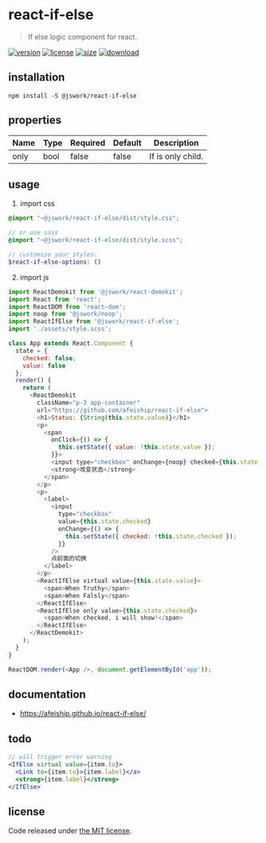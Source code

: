 # react-if-else
> If else logic component for react.

[![version][version-image]][version-url]
[![license][license-image]][license-url]
[![size][size-image]][size-url]
[![download][download-image]][download-url]

## installation
```shell
npm install -S @jswork/react-if-else
```

## properties
| Name | Type | Required | Default | Description       |
| ---- | ---- | -------- | ------- | ----------------- |
| only | bool | false    | false   | If is only child. |


## usage
1. import css
  ```scss
  @import "~@jswork/react-if-else/dist/style.css";

  // or use sass
  @import "~@jswork/react-if-else/dist/style.scss";

  // customize your styles:
  $react-if-else-options: ()
  ```
2. import js
  ```js
  import ReactDemokit from '@jswork/react-demokit';
  import React from 'react';
  import ReactDOM from 'react-dom';
  import noop from '@jswork/noop';
  import ReactIfElse from '@jswork/react-if-else';
  import './assets/style.scss';

  class App extends React.Component {
    state = {
      checked: false,
      value: false
    };
    render() {
      return (
        <ReactDemokit
          className="p-3 app-container"
          url="https://github.com/afeiship/react-if-else">
          <h1>Status: {String(this.state.value)}</h1>
          <p>
            <span
              onClick={() => {
                this.setState({ value: !this.state.value });
              }}>
              <input type="checkbox" onChange={noop} checked={this.state.value} />
              <strong>改变状态</strong>
            </span>
          </p>
          <p>
            <label>
              <input
                type="checkbox"
                value={this.state.checked}
                onChange={() => {
                  this.setState({ checked: !this.state.checked });
                }}
              />
              点前面的切换
            </label>
          </p>
          <ReactIfElse virtual value={this.state.value}>
            <span>When Truthy</span>
            <span>When Falsly</span>
          </ReactIfElse>
          <ReactIfElse only value={this.state.checked}>
            <span>When checked, i will show!</span>
          </ReactIfElse>
        </ReactDemokit>
      );
    }
  }

  ReactDOM.render(<App />, document.getElementById('app'));

  ```

## documentation
- https://afeiship.github.io/react-if-else/

## todo
```jsx
// will trigger error warning
<IfElse virtual value={item.to}>
  <Link to={item.to}>{item.label}</a>
  <strong>{item.label}</strong>
</IfElse>
```

## license
Code released under [the MIT license](https://github.com/afeiship/react-if-else/blob/master/LICENSE.txt).

[version-image]: https://img.shields.io/npm/v/@jswork/react-if-else
[version-url]: https://npmjs.org/package/@jswork/react-if-else

[license-image]: https://img.shields.io/npm/l/@jswork/react-if-else
[license-url]: https://github.com/afeiship/react-if-else/blob/master/LICENSE.txt

[size-image]: https://img.shields.io/bundlephobia/minzip/@jswork/react-if-else
[size-url]: https://github.com/afeiship/react-if-else/blob/master/dist/react-if-else.min.js

[download-image]: https://img.shields.io/npm/dm/@jswork/react-if-else
[download-url]: https://www.npmjs.com/package/@jswork/react-if-else
